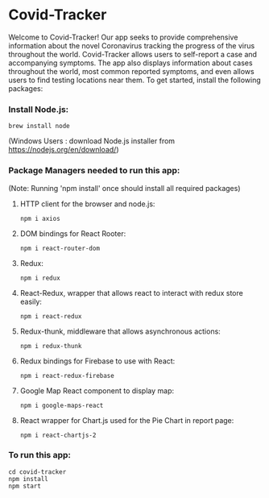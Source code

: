 # Covid-Tracker
Welcome to Covid-Tracker! Our app seeks to provide comprehensive information about the novel Coronavirus tracking the progress of the virus throughout the world. Covid-Tracker allows users to self-report a case and accompanying symptoms. The app also displays information about cases throughout the world, most common reported symptoms, and even allows users to find testing locations near them. To get started, install the following packages:

### Install Node.js:
```
brew install node
```
(Windows Users : download Node.js installer from https://nodejs.org/en/download/)

### Package Managers needed to run this app:
 (Note: Running 'npm install' once should install all required packages) 

1. HTTP client for the browser and node.js:
   ```
   npm i axios
   ```

2. DOM bindings for React Rooter:
   ```
   npm i react-router-dom
   ```

3. Redux:
   ```
   npm i redux
   ```

4. React-Redux, wrapper that allows react to interact with redux store easily:
   ```
   npm i react-redux
   ```

5. Redux-thunk, middleware that allows asynchronous actions:
   ```
   npm i redux-thunk
   ```
   
6. Redux bindings for Firebase to use with React:
   ```
   npm i react-redux-firebase
   ```

7. Google Map React component to display map:
   ```
   npm i google-maps-react
   ```

8. React wrapper for Chart.js used for the Pie Chart in report page:
   ```
   npm i react-chartjs-2
   ```

### To run this app:
```
cd covid-tracker
npm install
npm start
```
